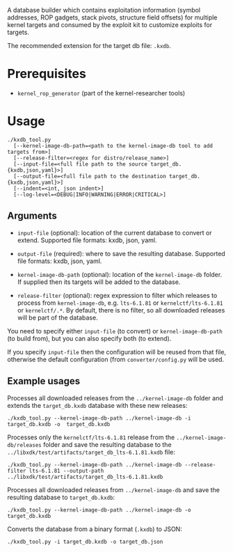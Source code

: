 A database builder which contains exploitation information (symbol addresses, ROP gadgets, stack pivots, structure field offsets) for multiple kernel targets and consumed by the exploit kit to customize exploits for targets.

The recommended extension for the target db file: `.kxdb`.

# Prerequisites

 * `kernel_rop_generator` (part of the kernel-researcher tools)

# Usage

```
./kxdb_tool.py
  [--kernel-image-db-path=<path to the kernel-image-db tool to add targets from>]
  [--release-filter=<regex for distro/release_name>]
  [--input-file=<full file path to the source target_db.{kxdb,json,yaml}>]
  [--output-file=<full file path to the destination target_db.{kxdb,json,yaml}>]
  [--indent=<int, json indent>]
  [--log-level=<DEBUG|INFO|WARNING|ERROR|CRITICAL>]
```

## Arguments

* `input-file` (optional): location of the current database to convert or extend. Supported file formats: kxdb, json, yaml.

* `output-file` (required): where to save the resulting database. Supported file formats: kxdb, json, yaml.

* `kernel-image-db-path` (optional): location of the `kernel-image-db` folder. If supplied then its targets will be added to the database.

* `release-filter` (optional): regex expression to filter which releases to process from `kernel-image-db`, e.g. `lts-6.1.81` or `kernelctf/lts-6.1.81` or `kernelctf/.*`. By default, there is no filter, so all downloaded releases will be part of the database.

You need to specify either `input-file` (to convert) or `kernel-image-db-path` (to build from), but you can also specify both (to extend).

If you specify `input-file` then the configuration will be reused from that file, otherwise the default configuration (from `converter/config.py` will be used.

## Example usages

Processes all downloaded releases from the `../kernel-image-db` folder and extends the `target_db.kxdb` database with these new releases:

    ./kxdb_tool.py --kernel-image-db-path ../kernel-image-db -i target_db.kxdb -o  target_db.kxdb

Processes only the `kernelctf/lts-6.1.81` release from the `../kernel-image-db/releases` folder and save the resulting database to the `../libxdk/test/artifacts/target_db_lts-6.1.81.kxdb` file:

    ./kxdb_tool.py --kernel-image-db-path ../kernel-image-db --release-filter lts-6.1.81 --output-path ../libxdk/test/artifacts/target_db_lts-6.1.81.kxdb


Processes all downloaded releases from `../kernel-image-db` and save the resulting database to `target_db.kxdb`:

    ./kxdb_tool.py --kernel-image-db-path ../kernel-image-db -o target_db.kxdb

Converts the database from a binary format (`.kxdb`) to JSON:

    ./kxdb_tool.py -i target_db.kxdb -o target_db.json


